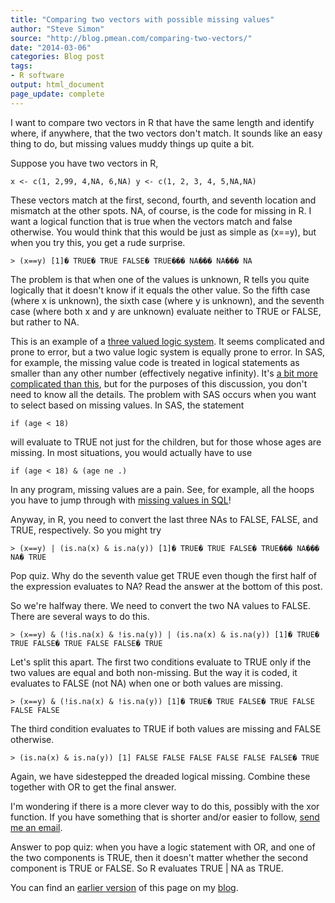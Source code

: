 ```yaml
---
title: "Comparing two vectors with possible missing values"
author: "Steve Simon"
source: "http://blog.pmean.com/comparing-two-vectors/"
date: "2014-03-06"
categories: Blog post
tags:
- R software
output: html_document
page_update: complete
---
```


I want to compare two vectors in R that have the same length and
identify where, if anywhere, that the two vectors don't match. It sounds
like an easy thing to do, but missing values muddy things up quite a
bit.

<!---More--->

Suppose you have two vectors in R,

`x <- c(1, 2,99, 4,NA, 6,NA) y <- c(1, 2, 3, 4, 5,NA,NA)`

These vectors match at the first, second, fourth, and seventh location
and mismatch at the other spots. NA, of course, is the code for missing
in R. I want a logical function that is true when the vectors match and
false otherwise. You would think that this would be just as simple as
(x==y), but when you try this, you get a rude surprise.

`> (x==y) [1]� TRUE� TRUE FALSE� TRUE��� NA��� NA��� NA`

The problem is that when one of the values is unknown, R tells you quite
logically that it doesn't know if it equals the other value. So the
fifth case (where x is unknown), the sixth case (where y is unknown),
and the seventh case (where both x and y are unknown) evaluate neither
to TRUE or FALSE, but rather to NA.

This is an example of a [three valued logic
system](http://en.wikipedia.org/wiki/Three-valued_logic). It seems
complicated and prone to error, but a two value logic system is equally
prone to error. In SAS, for example, the missing value code is treated
in logical statements as smaller than any other number (effectively
negative infinity). It's [a bit more complicated than
this](https://support.sas.com/documentation/cdl/en/lrcon/62955/HTML/default/viewer.htm#a001292604.htm),
but for the purposes of this discussion, you don't need to know all the
details. The problem with SAS occurs when you want to select based on
missing values. In SAS, the statement

`if (age < 18)`

will evaluate to TRUE not just for the children, but for those whose
ages are missing. In most situations, you would actually have to use

`if (age < 18) & (age ne .)`

In any program, missing values are a pain. See, for example, all the
hoops you have to jump through with [missing values in
SQL](https://www.simple-talk.com/sql/learn-sql-server/sql-and-the-snare-of-three-valued-logic/)!

Anyway, in R, you need to convert the last three NAs to FALSE, FALSE,
and TRUE, respectively. So you might try

`> (x==y) | (is.na(x) & is.na(y)) [1]� TRUE� TRUE FALSE� TRUE��� NA��� NA� TRUE`

Pop quiz. Why do the seventh value get TRUE even though the first half
of the expression evaluates to NA? Read the answer at the bottom of this
post.

So we're halfway there. We need to convert the two NA values to FALSE.
There are several ways to do this.

`> (x==y) & (!is.na(x) & !is.na(y)) | (is.na(x) & is.na(y)) [1]� TRUE� TRUE FALSE� TRUE FALSE FALSE� TRUE`

Let's split this apart. The first two conditions evaluate to TRUE only
if the two values are equal and both non-missing. But the way it is
coded, it evaluates to FALSE (not NA) when one or both values are
missing.

`> (x==y) & (!is.na(x) & !is.na(y)) [1]� TRUE� TRUE FALSE� TRUE FALSE FALSE FALSE`

The third condition evaluates to TRUE if both values are missing and
FALSE otherwise.

`> (is.na(x) & is.na(y)) [1] FALSE FALSE FALSE FALSE FALSE FALSE� TRUE`

Again, we have sidestepped the dreaded logical missing. Combine these
together with OR to get the final answer.

I'm wondering if there is a more clever way to do this, possibly with
the xor function. If you have something that is shorter and/or easier to
follow, [send me an email](http://www.pmean.com/contact.html).

Answer to pop quiz: when you have a logic statement with OR, and one of
the two components is TRUE, then it doesn't matter whether the second
component is TRUE or FALSE. So R evaluates TRUE \| NA as TRUE.

You can find an [earlier version][sim1] of this page on my [blog][sim2].

[sim1]: http://blog.pmean.com/comparing-two-vectors/
[sim2]: http://blog.pmean.com
